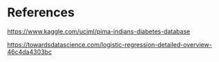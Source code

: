 # References

https://www.kaggle.com/uciml/pima-indians-diabetes-database 

https://towardsdatascience.com/logistic-regression-detailed-overview-46c4da4303bc
